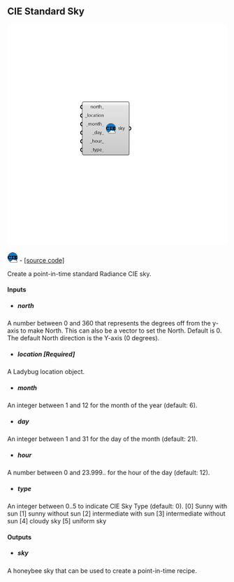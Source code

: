 ## CIE Standard Sky

![](../../images/components/CIE_Standard_Sky.png)

![](../../images/icons/CIE_Standard_Sky.png) - [[source code]](https://github.com/ladybug-tools/honeybee-grasshopper-radiance/blob/master/honeybee_grasshopper_radiance/src//HB%20CIE%20Standard%20Sky.py)


Create a point-in-time standard Radiance CIE sky. 

#### Inputs
* ##### north 
A number between 0 and 360 that represents the degrees off from the y-axis to make North. This can also be a vector to set the North. Default is 0. The default North direction is the Y-axis (0 degrees). 
* ##### location [Required]
A Ladybug location object. 
* ##### month 
An integer between 1 and 12 for the month of the year (default: 6). 
* ##### day 
An integer between 1 and 31 for the day of the month (default: 21). 
* ##### hour 
A number between 0 and 23.999.. for the hour of the day (default: 12). 
* ##### type 
An integer between 0..5 to indicate CIE Sky Type (default: 0). [0] Sunny with sun [1] sunny without sun [2] intermediate with sun [3] intermediate without sun [4] cloudy sky [5] uniform sky 

#### Outputs
* ##### sky
A honeybee sky that can be used to create a point-in-time recipe. 